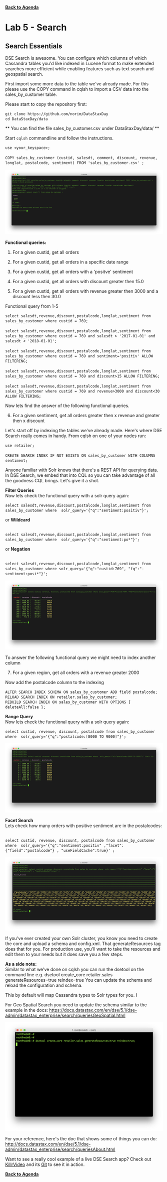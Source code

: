 **[Back to Agenda](./../README.md)**


# Lab 5 - Search

## Search Essentials

DSE Search is awesome. You can configure which columns of which Cassandra tables you'd like indexed in Lucene format to make extended searches more efficient while enabling features such as text search and geospatial search.

First import some more data to the table we've already made. For this please use the COPY command in cqlsh to import a CSV data into the sales_by_customer table.


Please start to copy the repository first:
```
git clone https://github.com/norim/DataStaxDay
cd DataStaxDay/data
```

** You can find the file sales_by_customer.csv under DataStaxDay/data/ **

Start `cqlsh` commandline and follow the instructions.
```
use <your_keyspace>;

COPY sales_by_customer (custid, salesdt, comment, discount, revenue, longlat, postalcode, sentiment) FROM 'sales_by_customer.csv' ;

```
![](./img/lab5-1-1copydata.png)


**Functional queries:**

1. For a given custid, get all orders

2. For a given custid, get all orders in a specific date range

3. For a given custid, get all orders with a 'positve' sentiment

4. For a given custid, get all orders with discount greater then 15.0

5. For a given custid, get all orders with revenue greater then 3000 and a discount less then 30.0


Functional query from 1-5

```
select salesdt,revenue,discount,postalcode,longlat,sentiment from sales_by_customer where custid = 769;

select salesdt,revenue,discount,postalcode,longlat,sentiment from sales_by_customer where custid = 769 and salesdt > '2017-01-01' and salesdt < '2018-01-01';

select salesdt,revenue,discount,postalcode,longlat,sentiment from sales_by_customer where custid = 769 and sentiment='positiv' ALLOW FILTERING;

select salesdt,revenue,discount,postalcode,longlat,sentiment from sales_by_customer where custid = 769 and discount>15 ALLOW FILTERING;

select salesdt,revenue,discount,postalcode,longlat,sentiment from sales_by_customer where custid = 769 and revenue>3000 and discount<30 ALLOW FILTERING;
```

Now lets find the answer of the following functional queries.

6. For a given sentiment, get all orders greater then x revenue and greater then x discount


Let's start off by indexing the tables we've already made. Here's where DSE Search really comes in handy.  From cqlsh on one of your nodes run:

```
use retailer;

CREATE SEARCH INDEX IF NOT EXISTS ON sales_by_customer WITH COLUMNS sentiment;

```
Anyone familiar with Solr knows that there's a REST API for querying data. In DSE Search, we embed that into CQL so you can take advantage of all the goodness CQL brings. Let's give it a shot.



**Filter Queries**    
Now lets check the functional query with a solr query again:


```
select salesdt,revenue,discount,postalcode,longlat,sentiment from sales_by_customer where  solr_query='{"q":"sentiment:positiv"}';
```

or **Wildcard**

```

select salesdt,revenue,discount,postalcode,longlat,sentiment from sales_by_customer where  solr_query='{"q":"sentiment:po*"}';

```

or **Negation**

```

select salesdt,revenue,discount,postalcode,longlat,sentiment from sales_by_customer where solr_query='{"q":"custid:769", "fq":"-sentiment:posi*"}';

```    

![](./img/lab5-1-2filterquery.png)


To answer the following functional query we might need to index another column

7. For a given region, get all orders with a revenue greater 2000

Now add the postalcode column to the indexing

```
ALTER SEARCH INDEX SCHEMA ON sales_by_customer ADD field postalcode;
RELOAD SEARCH INDEX ON retailer.sales_by_customer;
REBUILD SEARCH INDEX ON sales_by_customer WITH OPTIONS { deleteAll:false };
```
**Range Query**    
Now lets check the functional query with a solr query again:    

```
select custid, revenue, discount, postalcode from sales_by_customer where  solr_query='{"q":"postalcode:[8000 TO 9000]"}';

```

![](./img/lab5-1-3range.png)


**Facet Search**    
Lets check how many orders with positive sentiment are in the postalcodes:   

```

select custid, revenue, discount, postalcode from sales_by_customer where  solr_query='{"q":"sentiment:positiv" ,"facet":{"field":"postalcode"} , "useFieldCache":true}' ;
```

![](./img/lab5-1-4facet.png)


If you've ever created your own Solr cluster, you know you need to create the core and upload a schema and config.xml. That generateResources tag does that for you. For production use, you'll want to take the resources and edit them to your needs but it does save you a few steps.


**As a side note:**   
Similar to what we've done on cqlsh you can run the dsetool on the command line e.g. dsetool create_core retailer.sales generateResources=true reindex=true
You can update the schema and reload the configuration and schema.

This by default will map Cassandra types to Solr types for you.  I

For Geo Spatial Search you need to update the schema similar to the example in the docs:
https://docs.datastax.com/en/dse/5.1/dse-admin/datastax_enterprise/search/queriesGeoSpatial.html

![](./img/lab5-1makecore.png)

For your reference, here's the doc that shows some of things you can do: http://docs.datastax.com/en/dse/5.1/dse-admin/datastax_enterprise/search/queriesAbout.html

Want to see a really cool example of a live DSE Search app? Check out [KillrVideo](http://www.killrvideo.com/) and its [Git](https://github.com/luketillman/killrvideo-csharp) to see it in action.

**[Back to Agenda](./../README.md)**
